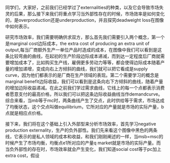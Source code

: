  同学们，大家好，之前我们已经学过了externalities的种类，以及它会导致市场失灵的后果，那么接下来我们将重点学习当外部性存在的时候，市场效率是如何变化的，是overproduction还是underproduction，并且探究deadweight loss在图像中如何表示。

研究市场效率，我们需要明确供求双方，那么首先我们需要引入两个概念，第一个是marginal cost边际成本，the extra cost of producing an extra unit of output,每当厂商额外生产一单位产品时造成的成本，在图像中我们可以看到是这条比较弯曲的曲线，在起初的生产阶段边际成本递减，而到达一定程度后厂商就需要增加成本了，比如购买生产线，雇佣更多劳动力等等，都会使得边际成本随着产量的增加递增，变成向右上方倾斜的曲线，我们就可以把它看成是supply curve，因为他们都表示的是厂商在生产领域的表现。第二个需要学习的概念是marginal benefit边际收益，我们可以看到是这条向右下方倾斜的曲线，随着产量的增加边际收益递减。在此之前我们学过需求曲线，它线上的每一个点都表示消费者愿意支付的最高价格，所以我们可以把这条边际收益曲线当作demandcurve。综合来看，当mb等于mc时，两条曲线产生了交点，此时供给等于需求，市场达成了均衡状态，这个交点叫做equilibrium，它所对应的产量就是市场的实际产量，b点就是相应点价格。

接下来，我们将在这个基础上引入外部型来分析市场效率，首先学习negative production externality，生产的负外部性。我们先来看这个图像中黑色的两条线，它表示的是私人领域的成本和收益，和我们刚刚阐述的一样，当msb=msc的时候产生了市场均衡，均衡点e1所对应的产量q market就是市场的实际产量。而当负外部性的存在时，市场效率就会产生变化，我们知道social cost等于pc加上extra cost，假设